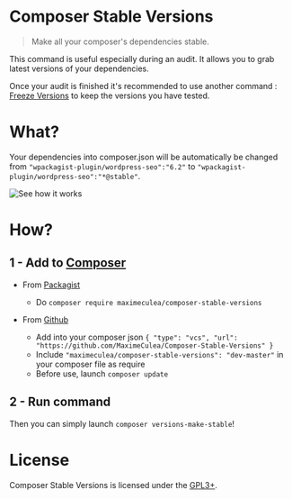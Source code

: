 # Composer Stable Versions
> Make all your composer's dependencies stable.

This command is useful especially during an audit. It allows you to grab latest versions of your dependencies.

Once your audit is finished it's recommended to use another command : [Freeze Versions](https://github.com/MaximeCulea/Composer-Freeze-Versions) to keep the versions you have tested.

# What?
Your dependencies into composer.json will be automatically be changed from `"wpackagist-plugin/wordpress-seo":"6.2"` to `"wpackagist-plugin/wordpress-seo":"*@stable"`.

![See how it works](https://media.giphy.com/media/kFIBMBqzwh8OAjt2XJ/source.gif)

# How?
## 1 - Add to [Composer](http://composer.rarst.net/)

- From [Packagist](https://packagist.org/packages/maximeculea/composer-stable-versions)
  - Do `composer require maximeculea/composer-stable-versions`
  
- From [Github](https://github.com/MaximeCulea/Composer-Stable-Versions)
  - Add into your composer json `{ "type": "vcs", "url": "https://github.com/MaximeCulea/Composer-Stable-Versions" }`
  - Include `"maximeculea/composer-stable-versions": "dev-master"` in your composer file as require
  - Before use, launch `composer update`

## 2 - Run command
Then you can simply launch `composer versions-make-stable`!

# License
Composer Stable Versions is licensed under the [GPL3+](LICENSE.md).
